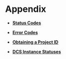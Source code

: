 # Appendix<a name="dcs-api-0312042"></a>

-   **[Status Codes](status-codes.md)**  

-   **[Error Codes](error-codes.md)**  

-   **[Obtaining a Project ID](obtaining-a-project-id.md)**  

-   **[DCS Instance Statuses](dcs-instance-statuses.md)**  


